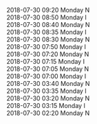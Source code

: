2018-07-30 09:20 Monday  N  
2018-07-30 08:50 Monday  I  
2018-07-30 08:40 Monday  N  
2018-07-30 08:35 Monday  I  
2018-07-30 08:30 Monday  N  
2018-07-30 07:50 Monday  I  
2018-07-30 07:20 Monday  N  
2018-07-30 07:15 Monday  I  
2018-07-30 07:05 Monday  N  
2018-07-30 07:00 Monday  I  
2018-07-30 03:40 Monday  N  
2018-07-30 03:35 Monday  I  
2018-07-30 03:20 Monday  N  
2018-07-30 03:15 Monday  I  
2018-07-30 02:20 Monday  N  
